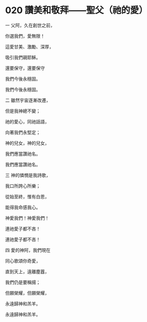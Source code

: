 # 020 讚美和敬拜——聖父（祂的愛）

一 父阿，久在創世之前，

你選我們，愛無限！

這愛甘美、激勵、深厚，

吸引我們親耶穌。

還要保守，還要保守

我們今後永穩固。

我們今後永穩固。

二 雖然宇宙逐漸改遷，

但是我神總不變；

祂的愛心，同祂話語，

向著我們永堅定；

神的兒女，神的兒女，

我們應當讚祂名。

我們應當讚祂名。

三 神的憐憫是我詩歌，

我口所誇心所樂；

從始至終，惟有白恩，

能得我命感我心。

神愛我們！神愛我們！

連祂愛子都不吝！

連祂愛子都不吝！

四 愛的神阿，我們現在

同心歌頌你奇愛，

直到天上，遠離塵囂，

我們仍是要稱揚；

但願榮耀，但願榮耀，

永遠歸神和羔羊。

永遠歸神和羔羊。

